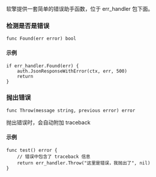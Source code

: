 软擎提供一套简单的错误助手函数，位于 err_handler 包下面。

### 检测是否是错误

```
func Found(err error) bool
```

#### 示例

```
if err_handler.Found(err) {
	auth.JsonResponseWithError(ctx, err, 500)
	return
}
```

### 抛出错误

```
func Throw(message string, previous error) error
```

抛出错误时，会自动附加 traceback 

#### 示例

```
func test() error {
	// 错误中包含了 traceback 信息
	return err_handler.Throw("这里是错误，我抛出了", nil)
}
```